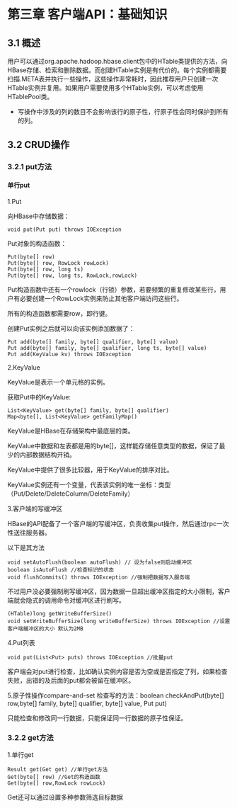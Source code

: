 # 第三章 客户端API：基础知识
## 3.1 概述
用户可以通过org.apache.hadoop.hbase.client包中的HTable类提供的方法，向HBase存储、检索和删除数据。而创建HTable实例是有代价的。每个实例都需要扫描.META表并执行一些操作，这些操作非常耗时，因此推荐用户只创建一次HTable实例并复用。如果用户需要使用多个HTable实例，可以考虑使用HTablePool类。

* 写操作中涉及的列的数目不会影响该行的原子性，行原子性会同时保护到所有的列。

## 3.2 CRUD操作

### 3.2.1 put方法
#### 单行put
1.Put

向HBase中存储数据：
```
void put(Put put) throws IOException
```

Put对象的构造函数：
```
Put(byte[] row)
Put(byte[] row, RowLock rowLock)
Put(byte[] row, long ts)
Put(byte[] row, long ts, RowLock,rowLock)
```
Put构造函数中还有一个rowlock（行锁）参数，若要频繁的重复修改某些行，用户有必要创建一个RowLock实例来防止其他客户端访问这些行。

所有的构造函数都需要row，即行键。

创建Put实例之后就可以向该实例添加数据了：
```
Put add(byte[] family, byte[] qualifier, byte[] value)
Put add(byte[] family, byte[] qualifier, long ts, byte[] value)
Put add(KeyValue kv) throws IOException
```

2.KeyValue

KeyValue是表示一个单元格的实例。

获取Put中的KeyValue:
```
List<KeyValue> get(byte[] family, byte[] qualifier)
Map<byte[], List<KeyValue> getFamilyMap()
```
KeyValue是HBase在存储架构中最底层的类。

KeyValue中数据和左表都是用的byte[]，这样能存储任意类型的数据，保证了最少的内部数据结构开销。

KeyValue中提供了很多比较器，用于KeyValue的排序对比。

KeyValue实例还有一个变量，代表该实例的唯一坐标：类型（Put/Delete/DeleteColumn/DeleteFamily）

3.客户端的写缓冲区

HBase的API配备了一个客户端的写缓冲区，负责收集put操作，然后通过rpc一次性送往服务器。

以下是其方法
```
void setAutoFlush(boolean autoFlush) // 设为false则启动缓冲区
boolean isAutoFlush //检查标识的状态
void flushCommits() throws IOException //强制把数据写入服务端
```
不过用户没必要强制刷写缓冲区，因为数据一旦超出缓冲区指定的大小限制，客户端就会隐式的调用命令对缓冲区进行刷写。
```
(HTable)long getWriteBufferSize()
void setWriteBufferSize(long writeBufferSize) throws IOException //设置客户端缓冲区的大小 默认为2MB
```

4.Put列表
```
void put(List<Put> puts) throws IOException //批量put
```

客户端会对put进行检查，比如确认实例内容是否为空或是否指定了列，如果检查失败，出错的及后面的put都会被留在缓冲区。


5.原子性操作compare-and-set
检查写的方法：boolean checkAndPut(byte[] row,byte[] family, byte[] qualifier, byte[] value, Put put)

只能检查和修改同一行数据，只能保证同一行数据的原子性保证。

### 3.2.2 get方法
1.单行get
```
Result get(Get get) //单行get方法
Get(byte[] row) //Get的构造函数
Get(byte[] row,RowLock rowLock)
```
Get还可以通过设置多种参数筛选目标数据







